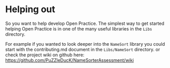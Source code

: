 
# Helping out

So you want to help develop Open Practice. The simplest way to get started helping Open Practice is in one of the many useful libraries in the ```Libs``` directory.

For example if you wanted to look deeper into the ```NameSort``` library you could start with the contributing.md document in the ```Libs/NameSort``` directory. or check the project wiki on github here: https://github.com/PuZZleDucK/NameSorterAssessment/wiki
